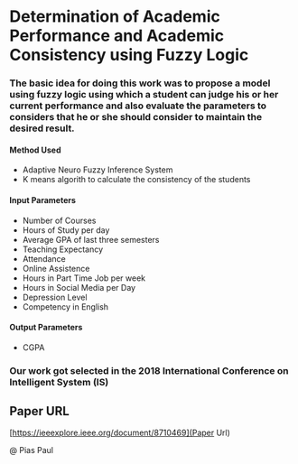 # Determination of Academic Performance and Academic Consistency using Fuzzy Logic

### The basic idea for doing this work was to propose a model using fuzzy logic using which a student can judge his or her current performance and also evaluate the parameters to considers that he or she should consider to maintain the desired result.

#### Method Used
- Adaptive Neuro Fuzzy Inference System
- K means algorith to calculate the consistency of the students

#### Input Parameters

- Number of Courses
- Hours of Study per day
- Average GPA of last three semesters
- Teaching Expectancy
- Attendance
- Online Assistence
- Hours in Part Time Job per week
- Hours in Social Media per Day
- Depression Level
- Competency in English

#### Output Parameters
 - CGPA

### Our work got selected in the 2018 International Conference on Intelligent System (IS)

## Paper URL
[https://ieeexplore.ieee.org/document/8710469](Paper Url)

@ Pias Paul
